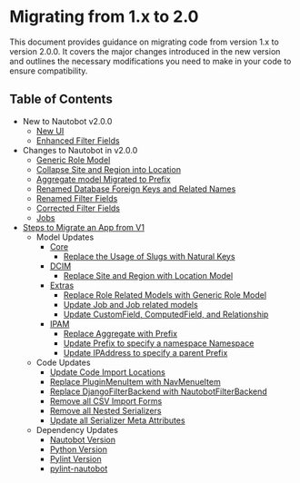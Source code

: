 # Migrating from 1.x to 2.0

This document provides guidance on migrating code from version 1.x to version 2.0.0. It covers the major changes introduced in the new version and outlines the necessary modifications you need to make in your code to ensure compatibility.

## Table of Contents

- New to Nautobot v2.0.0
    - [New UI](../../core/react-ui.md)
    - [Enhanced Filter Fields](../../../release-notes/version-2.0.md#enhanced-filter-fields-2804)
- Changes to Nautobot in v2.0.0
    - [Generic Role Model](../../../user-guide/administration/upgrading/from-v1/upgrading-from-nautobot-v1.md#generic-role-model)
    - [Collapse Site and Region into Location](region-and-site-to-location.md)
    - [Aggregate model Migrated to Prefix](../../../user-guide/administration/upgrading/from-v1/upgrading-from-nautobot-v1.md#aggregate-migrated-to-prefix)
    - [Renamed Database Foreign Keys and Related Names](../../../release-notes/version-2.0.md#renamed-database-foreign-keys-and-related-names-2520)
    - [Renamed Filter Fields](../../../user-guide/administration/upgrading/from-v1/upgrading-from-nautobot-v1.md#renamed-filter-fields)
    - [Corrected Filter Fields](../../../user-guide/administration/upgrading/from-v1/upgrading-from-nautobot-v1.md#corrected-filter-fields)
    - [Jobs](../../jobs/migration/from-v1.md)
- [Steps to Migrate an App from V1](migrating-an-app-from-v1.md)
    - Model Updates
        - [Core](migrating-an-app-from-v1.md/#core)
            - [Replace the Usage of Slugs with Natural Keys](migrating-an-app-from-v1.md/#replace-the-usage-of-slugs-with-natural-keys)
        - [DCIM](migrating-an-app-from-v1.md/#dcim)
            - [Replace Site and Region with Location Model](migrating-an-app-from-v1.md/#replace-site-and-region-with-location-model)
        - [Extras](migrating-an-app-from-v1.md/#extras)
            - [Replace Role Related Models with Generic Role Model](migrating-an-app-from-v1.md/#replace-role-related-models-with-generic-role-model)
            - [Update Job and Job related models](migrating-an-app-from-v1.md/#update-job-and-job-related-models)
            - [Update CustomField, ComputedField, and Relationship](migrating-an-app-from-v1.md/#update-customfield-computedfield-and-relationship)
        - [IPAM](migrating-an-app-from-v1.md/#ipam)
            - [Replace Aggregate with Prefix](migrating-an-app-from-v1.md/#replace-aggregate-with-prefix)
            - [Update Prefix to specify a namespace Namespace](migrating-an-app-from-v1.md/#update-prefix-to-specify-a-namespace-namespace)
            - [Update IPAddress to specify a parent Prefix](migrating-an-app-from-v1.md/#update-ipaddress-to-specify-a-parent-prefix)
    - Code Updates
        - [Update Code Import Locations](migrating-an-app-from-v1.md/#update-code-import-locations)
        - [Replace PluginMenuItem with NavMenueItem](migrating-an-app-from-v1.md/#replace-pluginmenuitem-with-navmenueitem)
        - [Replace DjangoFilterBackend with NautobotFilterBackend](migrating-an-app-from-v1.md/#replace-djangofilterbackend-with-nautobotfilterbackend)
        - [Remove all CSV Import Forms](migrating-an-app-from-v1.md/#remove-all-csv-import-forms)
        - [Remove all Nested Serializers](migrating-an-app-from-v1.md/#remove-all-nested-serializers)
        - [Update all Serializer Meta Attributes](migrating-an-app-from-v1.md/#update-all-serializer-meta-attributes)
    - Dependency Updates
        - [Nautobot Version](migrating-an-app-from-v1.md/#nautobot-version)
        - [Python Version](migrating-an-app-from-v1.md/#python-version)
        - [Pylint Version](migrating-an-app-from-v1.md/#pylint-version)
        - [pylint-nautobot](migrating-an-app-from-v1.md/#pylint-nautobot)
